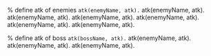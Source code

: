 % define atk of enemies `atk(enemyName, atk).`
atk(enemyName, atk).
atk(enemyName, atk).
atk(enemyName, atk).
atk(enemyName, atk).
atk(enemyName, atk).
atk(enemyName, atk).

% define atk of boss `atk(bossName, atk).`
atk(enemyName, atk).
atk(enemyName, atk).
atk(enemyName, atk).